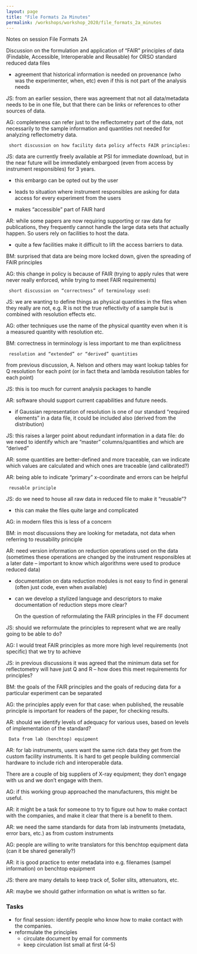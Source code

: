 ```yaml
---
layout: page
title: "File Formats 2a Minutes"
permalink: /workshops/workshop_2020/file_formats_2a_minutes
---
```


Notes on session File Formats 2A


   Discussion on the formulation and application of “FAIR” principles
   of data (Findable, Accessible, Interoperable and Reusable) for ORSO
   standard reduced data files


- agreement that historical information is needed on provenance (who was the experimenter, when, etc) even if this is not part of the analysis needs


JS: from an earlier session, there was agreement that not all data/metadata needs to be in one file, but that there can be links or references to other sources of data.


AG: completeness can refer just to the reflectometry part of the data, not necessarily to the sample information and quantities not needed for analyzing reflectometry data.


     short discussion on how facility data policy affects FAIR principles:

JS: data are currently freely available at PSI for immediate download, but in the near future will be immediately embargoed (even from access by instrument responsibles) for 3 years.

- this embargo can be opted out by the user

- leads to situation where instrument responsibles are asking for data access for every experiment from the users

- makes “accessible” part of FAIR hard


AR: while some papers are now requiring supporting or raw data for publications, they frequently cannot handle the large data sets that actually happen. So users rely on facilities to host the data.

- quite a few facilities make it difficult to lift the access barriers to data.


BM: surprised that data are being more locked down, given the spreading of FAIR principles

AG: this change in policy is because of FAIR (trying to apply rules that were never really enforced, while trying to meet FAIR requirements)


     short discussion on “correctness” of terminology used:

JS: we are wanting to define things as physical quantities in the files when they really are not, e.g. R is not the true reflectivity of a sample but is combined with resolution effects etc.

AG: other techniques use the name of the physical quantity even when it is a measured quantity with resolution etc.

BM: correctness in terminology is less important to me than explicitness


     resolution and “extended” or “derived” quantities

from previous discussion, A. Nelson and others may want lookup tables for Q resolution for each point (or in fact theta and lambda resolution tables for each point)

JS: this is too much for current analysis packages to handle


AR: software should support current capabilities and future needs.

- if Gaussian representation of resolution is one of our standard “required elements” in a data file, it could be included also (derived from the distribution)


JS: this raises a larger point about redundant information in a data file: do we need to identify which are “master” columns/quantities and which are “derived”

AR: some quantities are better-defined and more traceable, can we indicate which values are calculated and which ones are traceable (and calibrated?)


AR: being able to indicate “primary” x-coordinate and errors can be helpful


     reusable principle

JS: do we need to house all raw data in reduced file to make it “reusable”?

- this can make the files quite large and complicated

AG: in modern files this is less of a concern

BM: in most discussions they are looking for metadata, not data when referring to reusability principle

AR: need version information on reduction operations used on the data (sometimes these operations are changed by the instrument responsibles at a later date – important to know which algorithms were used to produce reduced data)


- documentation on data reduction modules is not easy to find in general (often just code, even when available)


- can we develop a stylized language and descriptors to make documentation of reduction steps more clear?


     On the question of reformulating the FAIR principles in the FF
     document

JS: should we reformulate the principles to represent what we are really going to be able to do?

AG: I would treat FAIR principles as more more high level requirements (not specific) that we try to achieve

JS: in previous discussions it was agreed that the minimum data set for reflectometry will have just Q and R – how does this meet requirements for principles?

BM: the goals of the FAIR principles and the goals of reducing data for a particular experiment can be separated

AG: the principles apply even for that case: when published, the reusable principle is important for readers of the paper, for checking results.

AR: should we identify levels of adequacy for various uses, based on levels of implementation of the standard?


     Data from lab (benchtop) equipment

AR: for lab instruments, users want the same rich data they get from the custom facility instruments. It is hard to get people building commercial hardware to include rich and interoperable data.

There are a couple of big suppliers of X-ray equipment; they don’t engage with us and we don’t engage with them.

AG: if this working group approached the manufacturers, this might be useful.

AR: it might be a task for someone to try to figure out how to make contact with the companies, and make it clear that there is a benefit to them.

AR: we need the same standards for data from lab instruments (metadata, error bars, etc.) as from custom instruments

AG: people are willing to write translators for this benchtop equipment data (can it be shared generally?)

AR: it is good practice to enter metadata into e.g. filenames (sampel information) on benchtop equipment

JS: there are many details to keep track of, Soller slits, attenuators, etc.

AR: maybe we should gather information on what is written so far.


### Tasks

- for final session: identify people who know how to make contact with
   the companies.
- reformulate the principles
  - circulate document by email for comments
  - keep circulation list small at first (4-5)
